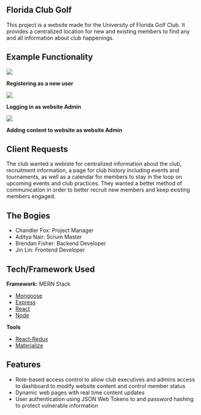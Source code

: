 ## Florida Club Golf
This project is a website made for the University of Florida Golf Club. It provides a centralized location for new and existing members to find any and all information about club happenings. 

## Example Functionality

![](https://media.giphy.com/media/G1HKGgzn4S7RZ6P3b9/giphy.gif)

**Registering as a new user**

![](https://media.giphy.com/media/HLQFxywROKmQNlVdm5/giphy.gif)

**Logging in as website Admin**

![](https://media.giphy.com/media/dVYifpojuX7OhPoKmk/giphy.gif)

**Adding content to website as website Admin**

## Client Requests
The club wanted a webiste for centralized information about the club, recruitment information, a page for club history including events and tournaments, as well as a calendar for members to stay in the loop on upcoming events and club practices. They wanted a better method of communication in order to better recruit new members and keep existing members engaged.

## The Bogies
- Chandler Fox: Project Manager
- Aditya Nair: Scrum Master
- Brendan Fisher: Backend Developer
- Jin Lin: Frontend Developer

## Tech/Framework Used
<b>Framework:</b>
MERN Stack
- [Mongoose](https://mongoosejs.com/)
- [Express](https://expressjs.com/)
- [React](https://reactjs.org/)
- [Node](https://nodejs.org/en/)

<b>Tools</b>
- [React-Redux](https://react-redux.js.org/)
- [Materialize](https://materializecss.com/)


## Features
- Role-based access control to allow club executives and admins access to dashboard to modify website content and control member status
- Dynamic web pages with real time content updates
- User authentication using JSON Web Tokens to and password hashing to protect vulnerable information

